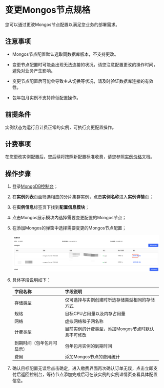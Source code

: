 # 变更Mongos节点规格

您可以通过更改Mongos节点配置以满足您业务的部署需求。



## 注意事项

- Mongos节点配置默认选取同数据库版本，不支持更改。

- 变更节点配置时可能会出现无法连接的状况，请您注意配置更改的操作时间，避免对业务产生影响。

- 变更节点配置后可能会导致主从切换等状况，请及时验证数据库连接的有效性。

- 包年包月实例不支持降低配置操作。

  

## 前提条件

实例状态为运行且计费正常的实例，可执行变更配置操作。



## 计费事项

在您更改实例配置后，您后续将按照新配置标准收费，请您参照[实例价格](../../../Pricing/Price-Of-Instance.md)文档。



## 操作步骤

1. 登录[MongoDB控制台](https://mongodb-console.jdcloud.com/mongodb)；

2. 在**实例列表**页面筛选相应的分片集群实例，点击**实例名称**进入**实例详情**页；

3. 在**实例信息**标签页下找到**配置信息模块**；

4. 点击Mongos展示模块内选择需要变更配置的Mongos节点；

5. 在添加Mongos的弹窗中选择需要变更的Mongos节点配置；

   ![img](../../../../../../image/mongodb/changeMongosSpec.png)

6. 具体字段说明如下：

   | 字段名称                   | 字段说明                                           |
   | -------------------------- | -------------------------------------------------- |
   | 存储类型                   | 仅可选择与实例创建时所选存储类型相同的存储方式     |
   | 规格                       | 目标CPU占用量以及内存占用量                        |
   | 网络                       | 虚拟网络和子网名称                                 |
   | 计费类型                   | 目前实例的计费类型，添加Mongos节点时默认且不可修改 |
   | 到期时间（包年包月可显示） | 包年包月实例的到期时间                             |
   | 费用                       | 添加Mongos节点的费用统计                           |

7. 确认目标配置无误后点击确定，进入缴费界面再次确认订单无误，点击立即支付后返回控制台，等待节点添加完成后可在该实例的实例详情页查看具体配置信息。